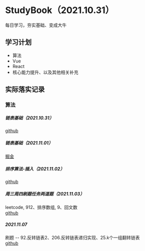 # StudyBook（2021.10.31）
每日学习，夯实基础、变成大牛

## 学习计划
- 算法
- Vue
- React
- 核心能力提升、以及其他相关补充

## 实际落实记录

### 算法
##### 链表基础（2021.10.31）
[github](https://github.com/MMmaXingXing/Algorithm/blob/master/javascriptDataStructure/ListNode.ts)
##### 链表基础（2021.11.01）
[掘金](https://juejin.cn/post/7025621008614719496)
##### 排序算法-插入（2021.11.02）
[github](https://github.com/MMmaXingXing/Algorithm/tree/master/javascriptDataStructure/Sorting)
##### 周三周四刷题任务两道题（2021.11.03）
leetcode, 912、排序数组, 9、回文数  
[github](https://github.com/MMmaXingXing/Algorithm/tree/master)
##### 2021.11.07
刷题 -- 92.反转链表2、206.反转链表递归实现、25.k个一组翻转链表  
[github](https://github.com/MMmaXingXing/Algorithm)  


